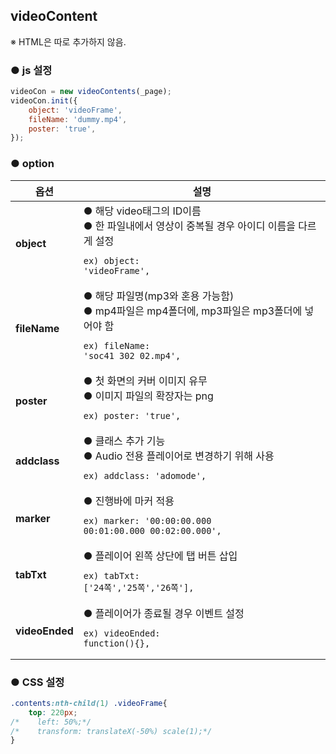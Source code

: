 ## videoContent

※ HTML은 따로 추가하지 않음.


### ● js 설정
```javascript
videoCon = new videoContents(_page);
videoCon.init({
    object: 'videoFrame',
    fileName: 'dummy.mp4',
    poster: 'true',
});
```


### ● option

|옵션|설명|
|---|----|
|**object**|● 해당 video태그의 ID이름<br>● 한 파일내에서 영상이 중복될 경우 아이디 이름을 다르게 설정<br><pre><code>ex) object: 'videoFrame',</code></pre>|
|**fileName**|● 해당 파일명(mp3와 혼용 가능함)<br>● mp4파일은 mp4폴더에, mp3파일은 mp3폴더에 넣어야 함<br><pre><code>ex) fileName: 'soc41_302_02.mp4',</code></pre>|
|**poster**|● 첫 화면의 커버 이미지 유무<br>● 이미지 파일의 확장자는 png<br><pre><code>ex) poster: 'true',</code></pre>|
|**addclass**|● 클래스 추가 기능<br>● Audio 전용 플레이어로 변경하기 위해 사용<br><pre><code>ex) addclass: 'adomode',</code></pre>|
|**marker**|● 진행바에 마커 적용<br><pre><code>ex) marker: '00:00:00.000 00:01:00.000 00:02:00.000',</code></pre>|
|**tabTxt**|● 플레이어 왼쪽 상단에 탭 버튼 삽입<br><pre><code>ex) tabTxt: ['24쪽','25쪽','26쪽'],</code></pre>|
|**videoEnded**|● 플레이어가 종료될 경우 이벤트 설정<br><pre><code>ex) videoEnded: function(){},</code></pre>|


### ● CSS 설정
```css
.contents:nth-child(1) .videoFrame{
    top: 220px;
/*    left: 50%;*/
/*    transform: translateX(-50%) scale(1);*/
}
```















